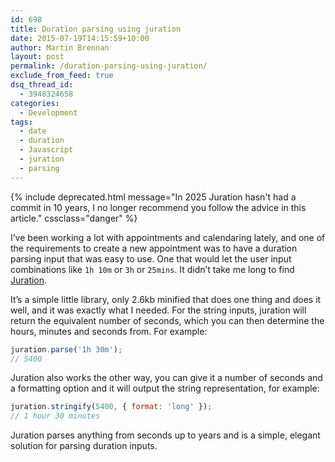 ```yaml
---
id: 698
title: Duration parsing using juration
date: 2015-07-19T14:15:59+10:00
author: Martin Brennan
layout: post
permalink: /duration-parsing-using-juration/
exclude_from_feed: true
dsq_thread_id:
  - 3948324658
categories:
  - Development
tags:
  - date
  - duration
  - Javascript
  - juration
  - parsing
---
```


{% include deprecated.html message="In 2025 Juration hasn't had a commit in 10 years, I no longer recommend you follow the advice in this article." cssclass="danger" %}

I’ve been working a lot with appointments and calendaring lately, and one of the requirements to create a new appointment was to have a duration parsing input that was easy to use. One that would let the user input combinations like `1h 10m` or `3h` or `25mins`. It didn’t take me long to find [Juration](https://github.com/domchristie/juration).

It’s a simple little library, only 2.6kb minified that does one thing and does it well, and it was exactly what I needed. For the string inputs, juration will return the equivalent number of seconds, which you can then determine the hours, minutes and seconds from. For example:

```javascript
juration.parse('1h 30m');
// 5400
```

Juration also works the other way, you can give it a number of seconds and a formatting option and it will output the string representation, for example:

```javascript
juration.stringify(5400, { format: 'long' });
// 1 hour 30 minutes
```

Juration parses anything from seconds up to years and is a simple, elegant solution for parsing duration inputs.

